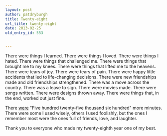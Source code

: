 ```yaml
---
layout: post
author: patdryburgh
title: Twenty-eight
url_title: twenty-eight
date: 2013-02-25
old_entry_id: 553


---
```


There were things I learned. There were things I loved. There were things I hated. There were things that challenged me. There were things that brought me to my knees. There were things that lifted me to the heavens. There were tears of joy. There were tears of pain. There were happy little accidents that led to life-changing decisions. There were new friendships made and old friendships strengthened. There was a move across the country. There was a lease to sign. There were movies made. There were songs written. There were designs thrown away. There were things that, in the end, worked out just fine.

There [were][1] "Five hundred twenty-five thousand six hundred" more minutes. There were some I used wisely, others I used foolishly, but the ones I remember most were the ones full of friends, love, and laughter.

Thank you to everyone who made my twenty-eighth year one of my best.

[1]: http://patrickrhone.com/2013/02/25/measurements/